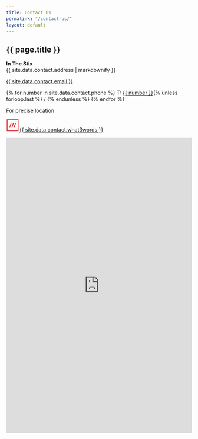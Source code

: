 ```yaml
---
title: Contact Us
permalink: "/contact-us/"
layout: default
---
```


<section id="contact-us">
    <div class="about ripped after-ripped">
        <h2>{{ page.title }}</h2>
    </div>
    <div class="contact-info">
        <div class="container flex">
        <div class="left">
            <p><strong>In The Stix</strong><br>
            {{ site.data.contact.address | markdownify }}</p>
        </div>
        <div class="right">
            <p><a href="mailto:{{ site.data.contact.email }}">{{ site.data.contact.email }}</a></p>
            <p> {% for number in site.data.contact.phone %}
                T: <a href="tel:+44{{ number | remove: ' ' }}">{{ number }}</a>{% unless forloop.last %} / {% endunless %}
                {% endfor %}
            </p>
            <p class="smaller-text">For precise location</p>
            <p class="flex-www"><img src="/assets/images/what3wrods.png"><a href="https://w3w.co/cool.actors.showrooms">{{ site.data.contact.what3words }}</a></p>
        </div>
        </div>
        <div class="container">
            <div class="map-container">
                <iframe src="https://my.atlist.com/map/7fd5c4d2-1351-46ca-9f7e-affdfd04de6a?share=true" allow="geolocation 'self' https://my.atlist.com" width="100%" height="800px" loading="lazy" frameborder="0" scrolling="no" allowfullscreen id="atlist-embed"></iframe>
            </div>
        </div> 
    </div>  
</section>

